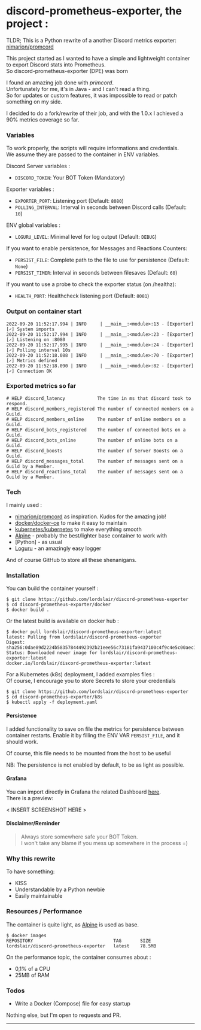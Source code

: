 # discord-prometheus-exporter, the project :

TLDR; This is a Python rewrite of a another Discord metrics exporter: [nimarion/promcord][promcord]

This project started as I wanted to have a simple and lightweight container to export Discord stats into Prometheus.  
So discord-prometheus-exporter (DPE) was born

I found an amazing job done with *primcord*.  
Unfortunately for me, it's in Java - and I can't read a thing.  
So for updates or custom features, it was impossible to read or patch something on my side.

I decided to do a fork/rewrite of their job, and with the 1.0.x I achieved a 90% metrics coverage so far.

### Variables

To work properly, the scripts will require informations and credentials.  
We assume they are passed to the container in ENV variables.

Discord Server variables :
- `DISCORD_TOKEN`: Your BOT Token (Mandatory)

Exporter variables :
- `EXPORTER_PORT`: Listening port (Default: `8080`)
- `POLLING_INTERVAL`: Interval in seconds between Discord calls (Default: `10`)

ENV global variables :
- `LOGURU_LEVEL`: Minimal level for log output (Default: `DEBUG`)

If you want to enable persistence, for Messages and Reactions Counters:
- `PERSIST_FILE`: Complete path to the file to use for persistence (Default: `None`)
- `PERSIST_TIMER`: Interval in seconds between filesaves (Default: `60`)

If you want to use a probe to check the exporter status (on /healthz):
- `HEALTH_PORT`: Healthcheck listening port (Default: `8081`)

### Output on container start

```
2022-09-20 11:52:17.994 | INFO     | __main__:<module>:13 - [Exporter][✓] System imports
2022-09-20 11:52:17.994 | INFO     | __main__:<module>:23 - [Exporter][✓] Listening on :8080
2022-09-20 11:52:17.995 | INFO     | __main__:<module>:24 - [Exporter][✓] Polling interval 10s
2022-09-20 11:52:18.088 | INFO     | __main__:<module>:70 - [Exporter][✓] Metrics defined
2022-09-20 11:52:18.090 | INFO     | __main__:<module>:82 - [Exporter][✓] Connection OK
```

### Exported metrics so far

```
# HELP discord_latency            The time in ms that discord took to respond.
# HELP discord_members_registered The number of connected members on a Guild.
# HELP discord_members_online     The number of online members on a Guild.
# HELP discord_bots_registered    The number of connected bots on a Guild.
# HELP discord_bots_online        The number of online bots on a Guild.
# HELP discord_boosts             The number of Server Boosts on a Guild.
# HELP discord_messages_total     The number of messages sent on a Guild by a Member.
# HELP discord_reactions_total    The number of messages sent on a Guild by a Member.
```

### Tech

I mainly used :

* [nimarion/promcord][promcord] as inspiration. Kudos for the amazing job!
* [docker/docker-ce][docker] to make it easy to maintain
* [kubernetes/kubernetes][kubernetes] to make everything smooth
* [Alpine][alpine] - probably the best/lighter base container to work with
* [Python] - as usual
* [Loguru][loguru] - an amazingly easy logger

And of course GitHub to store all these shenanigans.

### Installation

You can build the container yourself :
```
$ git clone https://github.com/lordslair/discord-prometheus-exporter
$ cd discord-prometheus-exporter/docker
$ docker build .
```

Or the latest build is available on docker hub :
```
$ docker pull lordslair/discord-prometheus-exporter:latest
latest: Pulling from lordslair/discord-prometheus-exporter
Digest: sha256:0dae89d2224b58357844492392b21eee56c73181fa9437100c4f9c4e5c00aec1
Status: Downloaded newer image for lordslair/discord-prometheus-exporter:latest
docker.io/lordslair/discord-prometheus-exporter:latest
```

For a Kubernetes (k8s) deployment, I added examples files :  
Of course, I encourage you to store Secrets to store your credentials
```
$ git clone https://github.com/lordslair/discord-prometheus-exporter
$ cd discord-prometheus-exporter/k8s
$ kubectl apply -f deployment.yaml
```

#### Persistence

I added functionality to save on file the metrics for persistence between container restarts.
Enable it by filling the ENV VAR `PERSIST_FILE`, and it should work.

Of course, this file needs to be mounted from the host to be useful

NB: The persistence is not enabled by default, to be as light as possible.

#### Grafana

You can import directly in Grafana the related Dashboard [here][dashboard].  
There is a preview:  

< INSERT SCREENSHOT HERE >

#### Disclaimer/Reminder

> Always store somewhere safe your BOT Token.  
> I won't take any blame if you mess up somewhere in the process =)  

### Why this rewrite

To have something:
- KISS
- Understandable by a Python newbie
- Easily maintainable  


### Resources / Performance

The container is quite light, as [Alpine][alpine] is used as base.  

```
$ docker images
REPOSITORY                              TAG       SIZE
lordslair/discord-prometheus-exporter   latest    78.5MB
```

On the performance topic, the container consumes about :
 - 0,1% of a CPU
 - 25MB of RAM

### Todos

 - Write a Docker (Compose) file for easy startup

Nothing else, but I'm open to requests and PR.  

---
   [kubernetes]: <https://github.com/kubernetes/kubernetes>
   [docker]: <https://github.com/docker/docker-ce>
   [alpine]: <https://github.com/alpinelinux>
   [promcord]: <https://github.com/nimarion/promcord>
   [loguru]: <https://github.com/Delgan/loguru>
   [dashboard]: <https://github.com/lordslair/discord-prometheus-exporter/grafana/dashboard-DPE.json>
